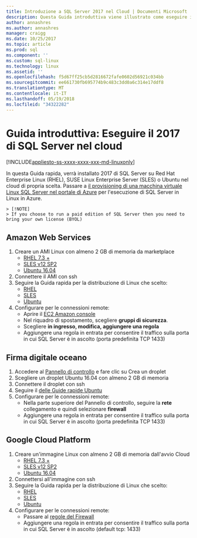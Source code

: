 ```yaml
---
title: Introduzione a SQL Server 2017 nel Cloud | Documenti Microsoft
description: Questa Guida introduttiva viene illustrato come eseguire il 2017 di SQL Server in Linux nel cloud di propria scelta.
author: annashres
ms.author: annashres
manager: craigg
ms.date: 10/25/2017
ms.topic: article
ms.prod: sql
ms.component: ''
ms.custom: sql-linux
ms.technology: linux
ms.assetid: ''
ms.openlocfilehash: f5d67ff25cb5d2816672fafe0602d56921c034bb
ms.sourcegitcommit: ee661730fb695774b9c483c3dd0a6c314e17ddf8
ms.translationtype: MT
ms.contentlocale: it-IT
ms.lasthandoff: 05/19/2018
ms.locfileid: "34322282"
---
```

# <a name="quickstart-run-the-sql-server-2017-in-the-cloud"></a>Guida introduttiva: Eseguire il 2017 di SQL Server nel cloud

[!INCLUDE[appliesto-ss-xxxx-xxxx-xxx-md-linuxonly](../includes/appliesto-ss-xxxx-xxxx-xxx-md-linuxonly.md)]

In questa Guida rapida, verrà installato 2017 di SQL Server su Red Hat Enterprise Linux (RHEL), SUSE Linux Enterprise Server (SLES) o Ubuntu nel cloud di propria scelta. Passare a [il provisioning di una macchina virtuale Linux SQL Server nel portale di Azure](https://docs.microsoft.com/azure/virtual-machines/linux/sql/provision-sql-server-linux-virtual-machine?toc=%2fsql%2flinux%2ftoc.json) per l'esecuzione di SQL Server in Linux in Azure.

    > [!NOTE]
    > If you choose to run a paid edition of SQL Server then you need to bring your own license (BYOL)

## <a name="amazon-web-services"></a>Amazon Web Services
1.  Creare un AMI Linux con almeno 2 GB di memoria da marketplace 
    * [RHEL 7.3 +](https://aws.amazon.com/marketplace/pp/B00KWBZVK6)
    * [SLES v12 SP2](https://aws.amazon.com/marketplace/pp/B00PMM99PI)
    * [Ubuntu 16.04](https://aws.amazon.com/marketplace/pp/B01JBL2M0O)
1.  Connettere il AMI con ssh
1.  Seguire la Guida rapida per la distribuzione di Linux che scelto: 
    * [RHEL](quickstart-install-connect-red-hat.md)
    * [SLES](quickstart-install-connect-suse.md)
    * [Ubuntu](quickstart-install-connect-ubuntu.md)
1.  Configurare per le connessioni remote: 
    * Aprire il [EC2 Amazon console]( https://console.aws.amazon.com/ec2/)
    * Nel riquadro di spostamento, scegliere **gruppi di sicurezza**. 
    * Scegliere **in ingresso, modifica, aggiungere una regola**
    * Aggiungere una regola in entrata per consentire il traffico sulla porta in cui SQL Server è in ascolto (porta predefinita TCP 1433)

    
## <a name="digital-ocean"></a>Firma digitale oceano
1. Accedere al [Pannello di controllo](https://cloud.digitalocean.com/login) e fare clic su Crea un droplet
1. Scegliere un droplet Ubuntu 16.04 con almeno 2 GB di memoria
1. Connettere il droplet con ssh
1. Seguire il [delle Guide rapide Ubuntu](quickstart-install-connect-ubuntu.md)
1. Configurare per le connessioni remote:
    * Nella parte superiore del Pannello di controllo, seguire la **rete** collegamento e quindi selezionare **firewall**
    * Aggiungere una regola in entrata per consentire il traffico sulla porta in cui SQL Server è in ascolto (porta predefinita TCP 1433)
    
## <a name="google-cloud-platform"></a>Google Cloud Platform
1.  Creare un'immagine Linux con almeno 2 GB di memoria dall'avvio Cloud 
    * [RHEL 7.3 +](https://console.cloud.google.com/launcher/details/rhel-cloud/rhel-7)
    * [SLES v12 SP2](https://console.cloud.google.com/launcher/details/suse-cloud/sles-12)
    * [Ubuntu 16.04](https://console.cloud.google.com/launcher/details/ubuntu-os-cloud/ubuntu-xenial)
1.  Connettersi all'immagine con ssh
1.  Seguire la Guida rapida per la distribuzione di Linux che scelto: 
    * [RHEL](quickstart-install-connect-red-hat.md)
    * [SLES](quickstart-install-connect-suse.md)
    * [Ubuntu](quickstart-install-connect-ubuntu.md)
1.  Configurare per le connessioni remote: 
    * Passare al [regole del Firewall](https://console.cloud.google.com/networking/firewalls)
    * Aggiungere una regola in entrata per consentire il traffico sulla porta in cui SQL Server è in ascolto (default tcp: 1433)
